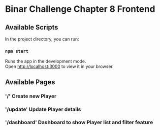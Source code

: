 # Binar Challenge Chapter 8 Frontend

## Available Scripts

In the project directory, you can run:

### `npm start`

Runs the app in the development mode.\
Open [http://localhost:3000](http://localhost:3000) to view it in your browser.

## Available Pages

### '/' Create new Player

### '/update' Update Player details

### '/dashboard' Dashboard to show Player list and filter feature
 

